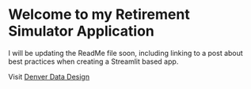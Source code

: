 # Welcome to my Retirement Simulator Application

I will be updating the ReadMe file soon, including linking to a post about best practices when creating a Streamlit based app.

Visit [Denver Data Design](https://denverdatadesign.com/)

